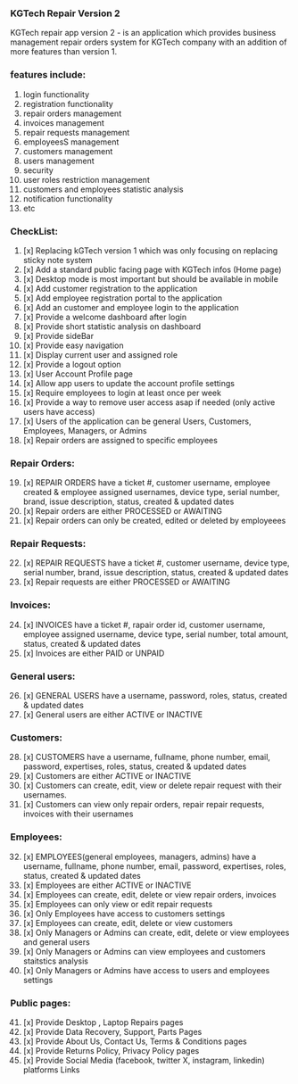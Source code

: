 ### KGTech Repair Version 2
KGTech repair app version 2 - is an application which provides business management repair orders system for KGTech company with an addition of more features than version 1. 

### features include: 
1. login functionality
2. registration functionality
3. repair orders management
4. invoices management
5. repair requests management
6. employeesS management
7. customers management
8. users management
8. security
9. user roles restriction management
10. customers and employees statistic analysis
11. notification functionality
11. etc

### CheckList: 
1. [x] Replacing kGTech version 1 which was only focusing on replacing sticky note system
2. [x] Add a standard public facing page with KGTech infos (Home page)
3. [x] Desktop mode is most important but should be available in mobile
4. [x] Add customer registration to the application
5. [x] Add employee registration portal to the application 
6. [x] Add an customer and employee login to the application
7. [x] Provide a welcome dashboard after login 
8. [x] Provide short statistic analysis on dashboard
9. [x] Provide sideBar
10. [x] Provide easy navigation
11. [x] Display current user and assigned role 
12. [x] Provide a logout option
13. [x] User Account Profile page
14. [x] Allow app users to update the account profile settings
15. [x] Require employees to login at least once per week
16. [x] Provide a way to remove user access asap if needed (only active users have access)
17. [x] Users of the application can be general Users, Customers, Employees, Managers, or Admins 
18. [x] Repair orders are assigned to specific employees
### Repair Orders: 
19. [x] REPAIR ORDERS have a ticket #, customer username, employee created & employee assigned usernames, device type, serial number, brand, issue description, status, created & updated dates
20. [x] Repair orders are either PROCESSED or AWAITING
21. [x] Repair orders can only be created, edited or deleted by employeees
### Repair Requests: 
22. [x] REPAIR REQUESTS have a ticket #, customer username, device type, serial number, brand, issue description, status, created & updated dates
23. [x] Repair requests are either PROCESSED or AWAITING
### Invoices: 
24. [x] INVOICES have a ticket #, rapair order id, customer username, employee assigned username, device type, serial number, total amount, status, created & updated dates
25. [x] Invoices are either PAID or UNPAID
### General users: 
26. [x] GENERAL USERS have a username, password, roles, status, created & updated dates
27. [x] General users are either ACTIVE or INACTIVE
### Customers: 
28. [x] CUSTOMERS have a username, fullname, phone number, email, password, expertises, roles, status, created & updated dates
29. [x] Customers are either ACTIVE or INACTIVE
30. [x] Customers can create, edit, view or delete repair request with their usernames.
31. [x] Customers can view only repair orders, repair repair requests, invoices with their usernames
### Employees: 
32. [x] EMPLOYEES(general employees, managers, admins) have a username, fullname, phone number, email, password, expertises, roles, status, created & updated dates
33. [x] Employees are either ACTIVE or INACTIVE
34. [x] Employees can create, edit, delete or view repair orders, invoices
35. [x] Employees can only view or edit repair requests
36. [x] Only Employees have access to customers settings
37. [x] Employees can create, edit, delete or view customers
38. [x] Only Managers or Admins can create, edit, delete or view employees and general users
39. [x] Only Managers or Admins can view employees and customers staitstics analysis
40. [x] Only Managers or Admins have access to users and employees settings
### Public pages: 
41. [x] Provide Desktop , Laptop  Repairs pages
42. [x] Provide Data Recovery, Support, Parts Pages
43. [x] Provide About Us, Contact Us, Terms & Conditions pages
44. [x] Provide Returns Policy, Privacy Policy pages
45. [x] Provide Social Media (facebook, twitter X, instagram, linkedin) platforms Links